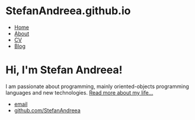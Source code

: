 # StefanAndreea.github.io
<!DOCTYPE html>
<html>
	<head>
		<title>Stefan Andreea, Junior Developer</title>
		<!-- link to main stylesheet -->
		<link rel="stylesheet" type="text/css" href="/css/main.css">
	</head>
	<body>
		<nav>
    		<ul>
        		<li><a href="/">Home</a></li>
	        	<li><a href="/about">About</a></li>
        		<li><a href="/cv">CV</a></li>
        		<li><a href="/blog">Blog</a></li>
    		</ul>
		</nav>
		<div class="container">
    		<div class="blurb">
        		<h1>Hi, I'm Stefan Andreea!</h1>
				<p>I am passionate about programming, mainly oriented-objects programming languages and new technologies. <a href="/about">Read more about my life...</a></p>
    		</div><!-- /.blurb -->
		</div><!-- /.container -->
		<footer>
    		<ul>
        		<li><a href="mailto:andreea_stefan04@yahoo.com">email</a></li>
        		<li><a href="https://github.com/StefanAndreea">github.com/StefanAndreea</a></li>
			</ul>
		</footer>
	</body>
</html>
